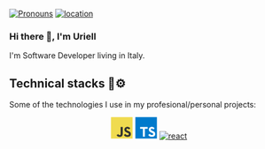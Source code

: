 [![Pronouns](https://img.shields.io/badge/pronouns-she/her-ff69b4)](https://en.wikipedia.org/wiki/She_(pronoun)) [![location](https://img.shields.io/badge/location-%F0%9F%87%AE%F0%9F%87%B9%20Italy-green)](https://duckduckgo.com/?q=milano+map&t=ffab&ia=web&iaxm=maps)

### Hi there 👋, I'm Uriell

I'm Software Developer living in Italy.

## Technical stacks 🔧⚙️

Some of the technologies I use in my profesional/personal projects:

<p align="center">
<a href="https://developer.mozilla.org/en-US/docs/Web/JavaScript" target="_blank"> <img src="https://raw.githubusercontent.com/devicons/devicon/master/icons/javascript/javascript-original.svg" alt="javascript" width="40" height="40"/></a>
<a href="https://www.typescriptlang.org/" target="_blank"> <img src="https://raw.githubusercontent.com/devicons/devicon/master/icons/typescript/typescript-original.svg" alt="solidity" width="40" height="40"/></a>
<a href="https://reactjs.org/" target="_blank"> <img src="https://www.vectorlogo.zone/logos/reactjs/reactjs-icon.svg" alt="react" width="40" height="40"/></a>
</p>

<!--
**Uriell29/Uriell29** is a ✨ _special_ ✨ repository because its `README.md` (this file) appears on your GitHub profile.

Here are some ideas to get you started:

- 🔭 I’m currently working on ...
- 🌱 I’m currently learning ...
- 👯 I’m looking to collaborate on ...
- 🤔 I’m looking for help with ...
- 💬 Ask me about ...
- 📫 How to reach me: ...
- 😄 Pronouns: ...
- ⚡ Fun fact: ...
-->

